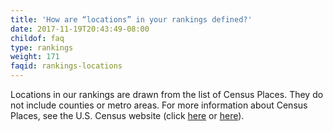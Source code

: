 ```yaml
---
title: 'How are “locations” in your rankings defined?'
date: 2017-11-19T20:43:49-08:00
childof: faq
type: rankings
weight: 171
faqid: rankings-locations
---
```

Locations in our rankings are drawn from the list of Census Places. They do not include counties or metro areas. For more information about Census Places, see the U.S. Census website (click <a href="https://www.census.gov/geo/reference/gtc/gtc_place.html" target="_blank">here</a> or <a href="https://www.census.gov/content/dam/Census/data/developers/understandingplace.pdf" target="_blank">here</a>).